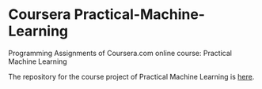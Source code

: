 Coursera Practical-Machine-Learning
===================================

Programming Assignments of Coursera.com online course: Practical Machine Learning

The repository for the course project of Practical Machine Learning is [here](https://github.com/Jskywalkergh/Practical-machine-learning/blob/master/report.Rmd).  

